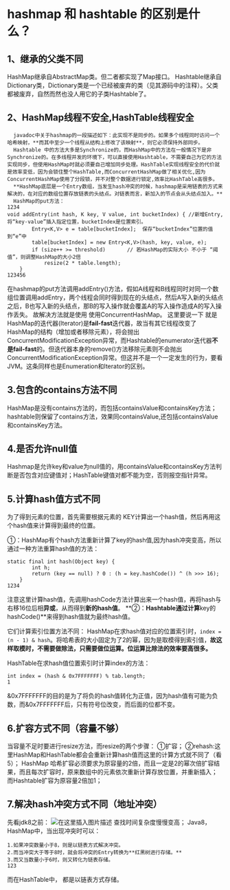 # hashmap 和 hashtable 的区别是什么？

## **1、继承的父类不同**

HashMap继承自AbstractMap类。但二者都实现了Map接口。
Hashtable继承自Dictionary类，Dictionary类是一个已经被废弃的类（见其源码中的注释）。父类都被废弃，自然而然也没人用它的子类Hashtable了。

## **2、HashMap线程不安全,HashTable线程安全**

```
  javadoc中关于hashmap的一段描述如下：此实现不是同步的。如果多个线程同时访问一个哈希映射，**而其中至少一个线程从结构上修改了该映射**，则它必须保持外部同步。
  Hashtable 中的方法大多是Synchronize的，而HashMap中的方法在一般情况下是非Synchronize的。在多线程并发的环境下，可以直接使用Hashtable，不需要自己为它的方法实现同步，但使用HashMap时就必须要自己增加同步处理。HashTable实现线程安全的代价就是效率变低，因为会锁住整个HashTable,而ConcurrentHashMap做了相关优化,因为ConcurrentHashMap使用了分段锁，并不对整个数据进行锁定,效率比HashTable高很多。
  **HashMap底层是一个Entry数组，当发生hash冲突的时候，hashmap是采用链表的方式来解决的，在对应的数组位置存放链表的头结点。对链表而言，新加入的节点会从头结点加入。**
  HashMap的put方法：
1234
void addEntry(int hash, K key, V value, int bucketIndex) { //新增Entry,将“key-value”插入指定位置，bucketIndex是位置索引。
        Entry<K,V> e = table[bucketIndex];  保存“bucketIndex”位置的值到“e”中
        table[bucketIndex] = new Entry<K,V>(hash, key, value, e); 
        if (size++ >= threshold)       // 若HashMap的实际大小 不小于 “阈值”，则调整HashMap的大小2倍
            resize(2 * table.length);
    }
123456
```

在hashmap的put方法调用addEntry()方法，假如A线程和B线程同时对同一个数组位置调用addEntry，两个线程会同时得到现在的头结点，然后A写入新的头结点之后，B也写入新的头结点，那B的写入操作就会覆盖A的写入操作造成A的写入操作丢失。
 故解决方法就是使用 使用ConcurrentHashMap。
 这里要说一下 就是HashMap的迭代器(Iterator)是**fail-fast**迭代器，故当有其它线程改变了HashMap的结构（增加或者移除元素），将会抛出ConcurrentModificationException异常，而Hashtable的enumerator迭代器**不是fail-fast**的。但迭代器本身的remove()方法移除元素则不会抛出ConcurrentModificationException异常。但这并不是一个一定发生的行为，要看JVM。这条同样也是Enumeration和Iterator的区别。

## 3.包含的contains方法不同

HashMap是没有contains方法的，而包括containsValue和containsKey方法；hashtable则保留了contains方法，效果同containsValue,还包括containsValue和containsKey方法。

## 4.是否允许null值

Hashmap是允许key和value为null值的，用containsValue和containsKey方法判断是否包含对应键值对；HashTable键值对都不能为空，否则报空指针异常。

## 5.计算hash值方式不同

为了得到元素的位置，首先需要根据元素的 KEY计算出一个hash值，然后再用这个hash值来计算得到最终的位置。

①：HashMap有个hash方法重新计算了key的hash值,因为hash冲突变高，所以通过一种方法重算hash值的方法：

```
static final int hash(Object key) {
        int h;
        return (key == null) ? 0 : (h = key.hashCode()) ^ (h >>> 16);
    }
1234
```

注意这里计算hash值，先调用hashCode方法计算出来一个hash值，再将hash与右移16位后相**异或**，从而得到**新的hash值**。
 **②：**Hashtable通过计算**key的hashCode()**来得到hash值就为最终hash值。

它们计算索引位置方法不同：
 HashMap在求hash值对应的位置索引时，`index = (n - 1) & hash`。将哈希表的大小固定为了2的幂，因为是取模得到索引值，**故这样取模时，不需要做除法，只需要做位运算。位运算比除法的效率要高很多。**

HashTable在求hash值位置索引时计算index的方法：

```
int index = (hash & 0x7FFFFFFF) % tab.length;
1
```

&0x7FFFFFFF的目的是为了将负的hash值转化为正值，因为hash值有可能为负数，而&0x7FFFFFFF后，只有符号位改变，而后面的位都不变。

## 6.扩容方式不同（容量不够）

当容量不足时要进行resize方法，而resize的两个步骤：
 ①扩容；
 ②rehash:这里HashMap和HashTable都会会重新计算hash值而这里的计算方式就不同了（看5）；
 HashMap 哈希扩容必须要求为原容量的2倍，而且一定是2的幂次倍扩容结果，而且每次扩容时，原来数组中的元素依次重新计算存放位置，并重新插入；
 而Hashtable扩容为原容量2倍加1；

## 7.解决hash冲突方式不同（地址冲突）

先看jdk8之前：
 ![在这里插入图片描述](https://img-blog.csdnimg.cn/20190613192001360.png?x-oss-process=image/watermark,type_ZmFuZ3poZW5naGVpdGk,shadow_10,text_aHR0cHM6Ly9ibG9nLmNzZG4ubmV0L3h1aHVhYWJj,size_16,color_FFFFFF,t_70)
 查找时间复杂度慢慢变高；
 Java8，HashMap中，当出现冲突时可以：

```
1.如果冲突数量小于8，则是以链表方式解决冲突。
2.而当冲突大于等于8时，就会将冲突的Entry转换为**红黑树进行存储。**
3.而又当数量小于6时，则又转化为链表存储。
123
```

而在HashTable中， 都是以链表方式存储。
